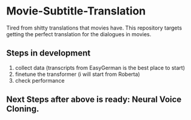 # Movie-Subtitle-Translation
Tired from shitty translations that movies have. This repository targets getting the perfect translation for the dialogues in movies.

## Steps in development
1. collect data (transcripts from EasyGerman is the best place to start)
2. finetune the transformer (i will start from Roberta)
3. check performance


## Next Steps after above is ready: Neural Voice Cloning.
